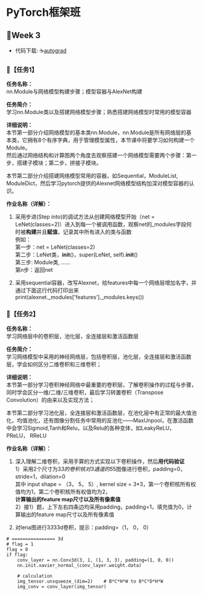 # PyTorch框架班 

## 🎯Week 3
- 代码下载: ☕[autograd](https://github.com/JansonYuan/Pytorch-Camp/tree/master/hello%20pytorch)

### 🛴【任务1】

**任务名称：**  
nn.Module与网络模型构建步骤；模型容器与AlexNet构建

**任务简介：**  
学习nn.Module类以及搭建网络模型步骤；熟悉搭建网络模型时常用的模型容器

**详细说明：**  
本节第一部分介绍网络模型的基本类nn.Module，nn.Module是所有网络层的基本类，它拥有8个有序字典，用于管理模型属性，本节课中将要学习如何构建一个Module。  
然后通过网络结构和计算图两个角度去观察搭建一个网络模型需要两个步骤：第一步，搭建子模块；第二步，拼接子模块。  

本节第二部分介绍搭建网络模型常用的容器，如Sequential，ModuleList, ModuleDict，然后学习pytorch提供的Alexnet网络模型结构加深对模型容器的认识。  

**作业名称（详解）：**  
1. 采用步进(Step into)的调试方法从创建网络模型开始（net = LeNet(classes=2)）进入到每一个被调用函数，观察net的_modules字段何时被**构建**并且**赋值**，记录其中所有进入的类与函数   
例如：  
第一步：net = LeNet(classes=2)  
第二步：LeNet类，__init__()，super(LeNet, self).__init__()  
第三步: Module类, ......  
第n步：返回net  

2. 采用sequential容器，改写Alexnet，给features中每一个网络层增加名字，并通过下面这行代码打印出来  
print(alexnet._modules['features']._modules.keys())

### 🛴【任务2】

**任务名称：**  
学习网络层中的卷积层，池化层，全连接层和激活函数层

**任务简介：**  
学习网络模型中采用的神经网络层，包括卷积层，池化层，全连接层和激活函数层，学会如何区分二维卷积和三维卷积；

**详细说明：**  
本节第一部分学习卷积神经网络中最重要的卷积层，了解卷积操作的过程与步骤，同时学会区分一维/二维/三维卷积，最后学习转置卷积（Transpose Convolution）的由来以及实现方法；  

本节第二部分学习池化层，全连接层和激活函数层，在池化层中有正常的最大值池化，均值池化，还有图像分割任务中常用的反池化——MaxUnpool，在激活函数中会学习Sigmoid,Tanh和Relu，以及Relu的各种变体，如LeakyReLU，PReLU， RReLU   

**作业名称（详解）：**  
1. 深入理解二维卷积，采用手算的方式实现以下卷积操作，然后**用代码验证**  
  1）采用2个尺寸为3*3的卷积核对3通道的5*5图像进行卷积，padding=0，stride=1，dilation=0  
其中 input shape = （3， 5， 5）,
kernel size = 3*3，第一个卷积核所有权值均为1，第二个卷积核所有权值均为2，  
**计算输出的feature map尺寸以及所有像素值**  
  2）接1）题，上下左右四条边均采用padding，padding=1，填充值为0，计算输出的feature map尺寸以及所有像素值  

2. 对lena图进行3*3*33d卷积，提示：padding=（1， 0， 0）
```
# ================ 3d
# flag = 1
flag = 0
if flag:
    conv_layer = nn.Conv3d(3, 1, (1, 3, 3), padding=(1, 0, 0))
    nn.init.xavier_normal_(conv_layer.weight.data)
 
    # calculation
    img_tensor.unsqueeze_(dim=2)    # B*C*H*W to B*C*D*H*W
    img_conv = conv_layer(img_tensor)
```
